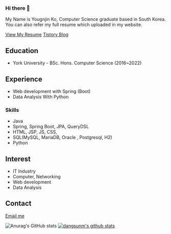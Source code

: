 ### Hi there 👋

My Name is Yougnjin Ko, Computer Science graduate based in South Korea. You can also refer my full resume which uploaded in my website.

<a href="https://drive.google.com/drive/folders/1BPaC0OzbfCm4lW--hpbCD30smRVLko6X?usp=sharing">View My Resume</a>
<a href="https://helloblankworld.tistory.com/" target="_blank">Tistory Blog</a>

## Education
* York University - BSc. Hons. Computer Science (2016~2022)

## Experience 
- Web development with Spring (Boot)
- Data Analysis With Python

### Skills
- Java
- Spring, Spring Boot, JPA, QueryDSL
- HTML, JSP, JS, CSS, 
- SQL(MySQL, MariaDB, Oracle , Postgresql, H2)
- Python

<!--
<img src="https://img.shields.io/badge/Java-DD2026?style=flat-square&logo=Java&logoColor=white">
<img src="https://img.shields.io/badge/Spring-6DB33F?style=flat-square&logo=Spring&logoColor=white"/>
<img src="https://img.shields.io/badge/MySQL-4479A1?style=flat-square&logo=MySQL&logoColor=white"/>
-->

## Interest
- IT Industry
- Computer, Networking
- Web development
- Data Analysis

## Contact
<a href="mailto:youngjin.ko@youngjinko.me" target="_blank">
 Email me
</a>

![Anurag's GitHub stats](https://github-readme-stats.vercel.app/api?username=dangsunm&show_icons=true&theme=radical)
[![dangsunm's github stats](https://github-readme-stats.vercel.app/api/top-langs/?username=dangsunm&show_icons=true&hide_border=true&title_color=004386&icon_color=004386&layout=compact)](https://github.com/dangsunm)

<!--
**dangsunm/dangsunm** is a ✨ _special_ ✨ repository because its `README.md` (this file) appears on your GitHub profile.

Here are some ideas to get you started:
- 🔭 I’m currently working on ...
- 🌱 I’m currently learning ...
- 👯 I’m looking to collaborate on ...
- 🤔 I’m looking for help with ...
- 💬 Ask me about ...
- 📫 How to reach me: ...
- 😄 Pronouns: ...
- ⚡ Fun fact: ...
-->
